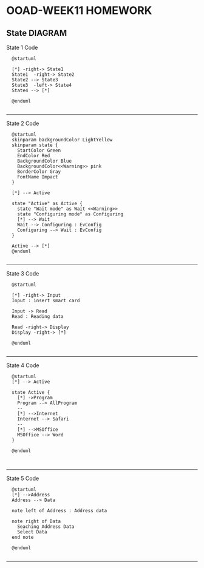 # OOAD-WEEK11 HOMEWORK
## State DIAGRAM

  State 1
  Code
```
  @startuml

  [*] -right-> State1
  State1  -right-> State2
  State2 --> State3
  State3  -left-> State4
  State4 --> [*]

  @enduml
```
<img src="">

----------------------------------------------------------------
  State 2
  Code
```
  @startuml
  skinparam backgroundColor LightYellow
  skinparam state {
    StartColor Green
    EndColor Red
    BackgroundColor Blue
    BackgroundColor<<Warning>> pink
    BorderColor Gray
    FontName Impact
  }

  [*] --> Active

  state "Active" as Active {
    state "Wait mode" as Wait <<Warning>>
    state "Configuring mode" as Configuring
    [*] --> Wait
    Wait --> Configuring : EvConfig
    Configuring --> Wait : EvConfig
  }

  Active --> [*]
  @enduml
```
<img src="">

----------------------------------------------------------------
  State 3
  Code
```
  @startuml

  [*] -right-> Input
  Input : insert smart card

  Input -> Read
  Read : Reading data

  Read -right-> Display
  Display -right-> [*]

  @enduml

```
<img src="">

----------------------------------------------------------------
  State 4
  Code
```
  @startuml
  [*] --> Active

  state Active {
    [*] ->Program
    Program --> AllProgram 
    --
    [*] -->Internet
    Internet --> Safari 
    --
    [*] -->MSOffice
    MSOffice --> Word 
  }

  @enduml
  
```
<img src="">

----------------------------------------------------------------
  State 5
  Code
```
  @startuml
  [*] -->Address
  Address --> Data

  note left of Address : Address data

  note right of Data
    Seaching Address Data
    Select Data
  end note

  @enduml

```
<img src="">

----------------------------------------------------------------
